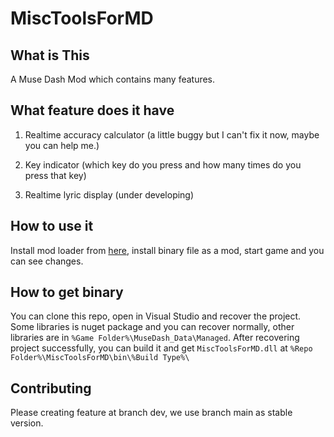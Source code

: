 # MiscToolsForMD

## What is This

A Muse Dash Mod which contains many features.

## What feature does it have

1. Realtime accuracy calculator (a little buggy but I can't fix it now, maybe you can help me.)

2. Key indicator (which key do you press and how many times do you press that key)

3. Realtime lyric display (under developing)

## How to use it

Install mod loader from [here](https://github.com/mo10/MuseDashModLoader), install binary file as a mod, start game and you can see changes.

## How to get binary

You can clone this repo, open in Visual Studio and recover the project. Some libraries is nuget package and you can recover normally, other libraries are in `%Game Folder%\MuseDash_Data\Managed`. After recovering project successfully, you can build it and get `MiscToolsForMD.dll` at `%Repo Folder%\MiscToolsForMD\bin\%Build Type%\`

## Contributing

Please creating feature at branch dev, we use branch main as stable version.
